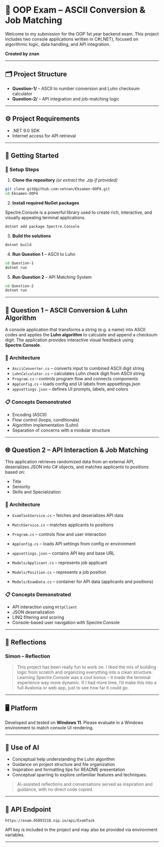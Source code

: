 # 🧠 OOP Exam – ASCII Conversion & Job Matching

Welcome to my submission for the OOP 1st year backend exam. 
This project includes two console applications written in C#(.NET), focused on algorithmic logic, data handling, and API integration.

**Created by znan**

---

## 🗂️ Project Structure

* **Question-1/** – ASCII to number conversion and Luhn checksum calculator
* **Question-2/** – API integration and job-matching logic

---

## ⚙️ Project Requirements

* .NET 9.0 SDK
* Internet access for API retrieval

---

## 🚀 Getting Started

### 🧪 Setup Steps

1. **Clone the repository** *(or extract the .zip if provided)*

```bash
git clone git@github.com:setnan/Eksamen-OOP4.git
cd Eksamen-OOP4
```

2. **Install required NuGet packages**

Spectre.Console is a powerful library used to create rich, interactive, and visually appealing terminal applications.

```bash
dotnet add package Spectre.Console
```

3. **Build the solutions**

```bash
dotnet build
```

4. **Run Question 1** – ASCII to Luhn

```bash
cd Question-1
dotnet run
```

5. **Run Question 2** – API Matching System

```bash
cd Question-2
dotnet run
```

---

## 🔢 Question 1 – ASCII Conversion & Luhn Algorithm

A console application that transforms a string (e.g. a name) into ASCII codes and applies the **Luhn algorithm** to calculate and append a checksum digit. The application provides interactive visual feedback using **Spectre.Console**.

### 🔧 Architecture

- `AsciiConverter.cs` – converts input to combined ASCII digit string
- `LuhnCalculator.cs` – calculates Luhn check digit from ASCII string
- `Program.cs` – controls program flow and connects components
- `AppConfig.cs` – loads config and UI labels from appsettings.json
- `appsettings.json` – defines UI prompts, labels, and colors


### 📋 Concepts Demonstrated

* Encoding (ASCII)
* Flow control (loops, conditionals)
* Algorithm implementation (Luhn)
* Separation of concerns with a modular structure

---

## 🌐 Question 2 – API Interaction & Job Matching

This application retrieves randomized data from an external API, deserializes JSON into C# objects, and matches applicants to positions based on:

* Title
* Seniority
* Skills and Specialization

### 🔧 Architecture

- `ExamTaskService.cs` – fetches and deserializes API data
- `MatchService.cs` – matches applicants to positions
- `Program.cs` – controls flow and user interaction
- `AppConfig.cs` – loads API settings from config or environment
- `appsettings.json` – contains API key and base URL

- `Models/Applicant.cs` – represents job applicant
- `Models/Position.cs` – represents a job position
- `Models/ExamData.cs` – container for API data (applicants and positions)


### 📋 Concepts Demonstrated

* API interaction using `HttpClient`
* JSON deserialization
* LINQ filtering and scoring
* Console-based user navigation with Spectre.Console

---

## 🧠 Reflections

### Simon – Reflection

> This project has been really fun to work on. I liked the mix of building logic from scratch and organizing everything into a clean structure. Learning Spectre.Console was a cool bonus – it made the terminal experience way more dynamic. If I had more time, I’d make this into a full Avalonia or web app, just to see how far it could go.

---

## 🖥️ Platform

Developed and tested on **Windows 11**. Please evaluate in a Windows environment to match console UI rendering.

---

## 🤖 Use of AI

* Conceptual help understanding the Luhn algorithm
* Guidance on project structure and file organization
* Inspiration and formatting tips for README presentation
* Conceptual sparring to explore unfamiliar features and techniques.

> AI-assisted reflections and conversations served as inspiration and guidance, with no direct code copied.

---

## 🔗 API Endpoint

```
https://exam.05093218.nip.io/api/ExamTask
```

API key is included in the project and may also be provided via environment variables.

---
